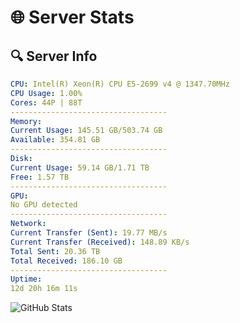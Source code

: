 # 🌐 Server Stats
## 🔍 Server Info
```yaml
CPU: Intel(R) Xeon(R) CPU E5-2699 v4 @ 1347.70MHz
CPU Usage: 1.00%
Cores: 44P | 88T
-----------------------------------
Memory:
Current Usage: 145.51 GB/503.74 GB
Available: 354.81 GB
-----------------------------------
Disk:
Current Usage: 59.14 GB/1.71 TB
Free: 1.57 TB
-----------------------------------
GPU:
No GPU detected
-----------------------------------
Network:
Current Transfer (Sent): 19.77 MB/s
Current Transfer (Received): 148.89 KB/s
Total Sent: 20.36 TB
Total Received: 186.10 GB
-----------------------------------
Uptime:
12d 20h 16m 11s
```
![GitHub Stats](https://img.shields.io/badge/Updated-2025-03-20_17:39:00-blue)